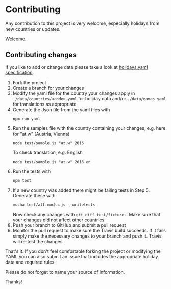 # Contributing

Any contribution to this project is very welcome, especially holidays from new countries or updates.

Welcome.

## Contributing changes

If you like to add or change data please take a look at [holidays.yaml specification].

1. Fork the project
2. Create a branch for your changes
3. Modify the yaml file for the country your changes apply in `./data/countries/<code>.yaml` for holiday data and/or `./data/names.yaml` for translations as appropriate
4. Generate the Json file from the yaml files with
   ```
   npm run yaml
   ```
5. Run the samples file with the country containing your changes, e.g. here for "at.w" (Austria, Vienna)
   ```
   node test/sample.js "at.w" 2016
   ```
   To check translation, e.g. English
   ```
   node test/sample.js "at.w" 2016 en
   ```
6. Run the tests with
   ```
   npm test
   ```
7. If a new country was added there might be failing tests in Step 5.  
   Generate these with:
   ```
   mocha test/all.mocha.js --writetests
   ```
   Now check any changes with `git diff test/fixtures`. Make sure that your changes did not affect other countries.
8. Push your branch to GitHub and submit a pull request
9. Monitor the pull request to make sure the Travis build succeeds.
   If it fails simply make the necessary changes to your branch and push it.
Travis will re-test the changes.

That's it. If you don't feel comfortable forking the project or modifying the YAML you can also submit an issue that includes the appropriate holiday data and required rules.

Please do not forget to name your source of information.

Thanks!

[holidays.yaml specification]: ./docs/specification.md
